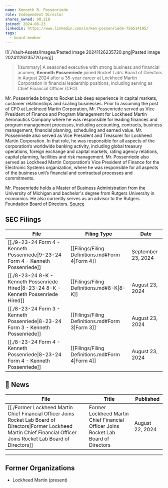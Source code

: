 ```yaml
---
name: Kenneth R. Possenriede
role: Independent Director
shares_owned: 90,218
joined: 2024-08-23
linkedin: https://www.linkedin.com/in/ken-possenriede-756514195/
tags:
  - board-member
---
```


![[./Vault-Assets/Images/Pasted image 20241126235720.png|Pasted image 20241126235720.png]]

>[!summary]
A seasoned executive with strong business and financial acumen, **Kenneth Possenriede** joined Rocket Lab’s Board of Directors in August 2024 after a 35-year career at Lockheed Martin Corporation in financial leadership positions, including serving as Chief Financial Officer (CFO).
>
Mr. Possenriede brings to Rocket Lab deep experience in capital markets, customer relationships and scaling businesses. Prior to assuming the post of CFO at Lockheed Martin Corporation, Mr. Possenriede served as Vice President of Finance and Program Management for Lockheed Martin Aeronautics Company where he was responsible for leading finances and program management processes, including accounting, contracts, business management, financial planning, scheduling and earned value. Mr. Possenriede also served as Vice President and Treasurer for Lockheed Martin Corporation. In that role, he was responsible for all aspects of the corporation’s worldwide banking activity, including global treasury operations, foreign exchange and capital markets, rating agency relations, capital planning, facilities and risk management. Mr. Possenriede also served as Lockheed Martin Corporation’s Vice President of Finance for the Electronic Systems organization, where he was responsible for all aspects of the business unit’s financial and contractual processes and commitments.
>
Mr. Possenriede holds a Master of Business Administration from the University of Michigan and bachelor's degree from Rutgers University in economics. He also currently serves as an advisor to the Rutgers Foundation Board of Directors.
[Source](https://www.rocketlabusa.com/about/team/)

## SEC Filings
| File                                                                                                     | Filing Type                                      | Date               |
| -------------------------------------------------------------------------------------------------------- | ------------------------------------------------ | ------------------ |
| [[./9-23-24 Form 4 - Kenneth Possenriede\|9-23-24 Form 4 - Kenneth Possenriede]]    | [[Filings/Filing Definitions.md#Form 4\|Form 4]] | September 23, 2024 |
| [[./8-23-24 8-K - Kenneth Possenriede Hired\|8-23-24 8-K - Kenneth Possenriede Hired]] | [[Filings/Filing Definitions.md#8-K\|8-K]]       | August 23, 2024    |
| [[./8-23-24 Form 3 - Kenneth Possenriede\|8-23-24 Form 3 - Kenneth Possenriede]]    | [[Filings/Filing Definitions.md#Form 3\|Form 3]] | August 23, 2024    |
| [[./8-23-24 Form 4 - Kenneth Possenriede\|8-23-24 Form 4 - Kenneth Possenriede]]    | [[Filings/Filing Definitions.md#Form 4\|Form 4]] | August 23, 2024    |

## 📰 News
| File                                                                                                                                                                               | Title                                                                               | Published       |
| ---------------------------------------------------------------------------------------------------------------------------------------------------------------------------------- | ----------------------------------------------------------------------------------- | --------------- |
| [[./Former Lockheed Martin Chief Financial Officer Joins Rocket Lab Board of Directors\|Former Lockheed Martin Chief Financial Officer Joins Rocket Lab Board of Directors]] | Former Lockheed Martin Chief Financial Officer Joins Rocket Lab Board of Directors  | August 22, 2024 |


---
## Former Organizations

-  Lockheed Martin (present)